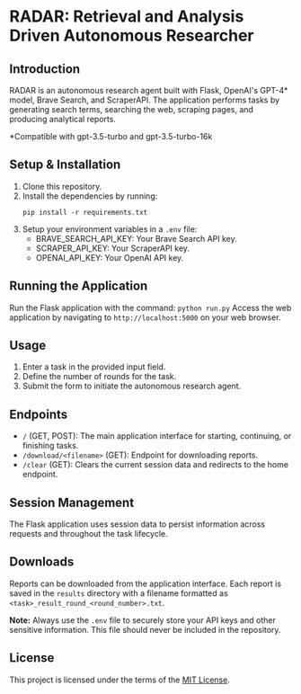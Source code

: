 # RADAR: Retrieval and Analysis Driven Autonomous Researcher

## Introduction
RADAR is an autonomous research agent built with Flask, OpenAI's GPT-4* model, Brave Search, and ScraperAPI. The application performs tasks by generating search terms, searching the web, scraping pages, and producing analytical reports. 

*Compatible with gpt-3.5-turbo and gpt-3.5-turbo-16k

## Setup & Installation
1. Clone this repository.
2. Install the dependencies by running: 
    ```
    pip install -r requirements.txt
    ```
3. Setup your environment variables in a `.env` file:
    - BRAVE_SEARCH_API_KEY: Your Brave Search API key.
    - SCRAPER_API_KEY: Your ScraperAPI key.
    - OPENAI_API_KEY: Your OpenAI API key.

## Running the Application
Run the Flask application with the command:
    ```
    python run.py
    ```
Access the web application by navigating to `http://localhost:5000` on your web browser.

## Usage
1. Enter a task in the provided input field.
2. Define the number of rounds for the task.
3. Submit the form to initiate the autonomous research agent.

## Endpoints
- `/` (GET, POST): The main application interface for starting, continuing, or finishing tasks.
- `/download/<filename>` (GET): Endpoint for downloading reports.
- `/clear` (GET): Clears the current session data and redirects to the home endpoint.

## Session Management
The Flask application uses session data to persist information across requests and throughout the task lifecycle.

## Downloads
Reports can be downloaded from the application interface. Each report is saved in the `results` directory with a filename formatted as `<task>_result_round_<round_number>.txt`.

**Note:** Always use the `.env` file to securely store your API keys and other sensitive information. This file should never be included in the repository.

## License
This project is licensed under the terms of the [MIT License](./LICENSE).
